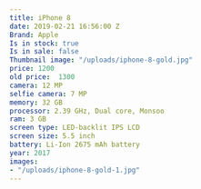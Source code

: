 ```yaml
---
title: iPhone 8
date: 2019-02-21 16:56:00 Z
Brand: Apple
Is in stock: true 
Is in sale: false 
Thumbnail image: "/uploads/iphone-8-gold.jpg"
price: 1200 
old price:  1300
camera: 12 MP
selfie camera: 7 MP
memory: 32 GB
processor: 2.39 GHz, Dual core, Monsoo
ram: 3 GB
screen type: LED-backlit IPS LCD 
screen size: 5.5 inch
battery: Li-Ion 2675 mAh battery
year: 2017
images:
- "/uploads/iphone-8-gold-1.jpg"
---
```


